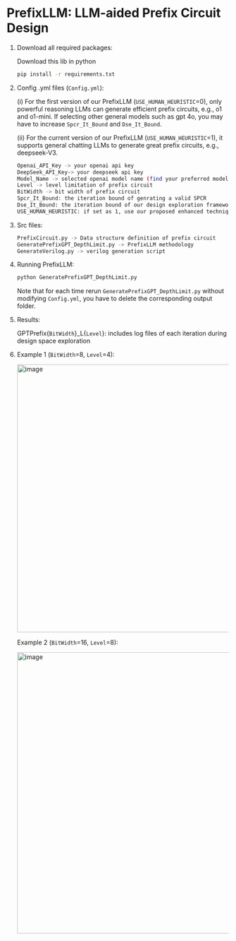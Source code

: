 # PrefixLLM: LLM-aided Prefix Circuit Design

1. Download all required packages:

    Download this lib in python
    ```bash
    pip install -r requirements.txt
    ```

2. Config .yml files (`Config.yml`):

    (i) For the first version of our PrefixLLM (`USE_HUMAN_HEURISTIC`=0), only powerful reasoning LLMs can generate efficient prefix circuits, e.g., o1 and o1-mini. If selecting other general models such as gpt 4o, you may have to increase `Spcr_It_Bound` and `Dse_It_Bound`.
    
    (ii) For the current version of our PrefixLLM (`USE_HUMAN_HEURISTIC`=1), it supports general chatting LLMs to generate great prefix circuits, e.g., deepseek-V3.
    ```bash
    Openai_API_Key -> your openai api key
    DeepSeek_API_Key-> your deepseek api key
    Model_Name -> selected openai model name (find your preferred model from OpenAI (https://platform.openai.com/docs/models), DeepSeek (https://www.deepseek.com/), ...)
    Level -> level limitation of prefix circuit
    BitWidth -> bit width of prefix circuit
    Spcr_It_Bound: the iteration bound of genrating a valid SPCR
    Dse_It_Bound: the iteration bound of our design exploration framework
    USE_HUMAN_HEURISTIC: if set as 1, use our proposed enhanced techniques; else, our initial version of PrefixLLM 
    ```

3. Src files:

    ```bash
    PrefixCircuit.py -> Data structure definition of prefix circuit
    GeneratePrefixGPT_DepthLimit.py -> PrefixLLM methodology
    GenerateVerilog.py -> verilog generation script
    ```

4. Running PrefixLLM:

    ```bash
    python GeneratePrefixGPT_DepthLimit.py
    ```
    Note that for each time rerun `GeneratePrefixGPT_DepthLimit.py` without modifying `Config.yml`, you have to delete the corresponding output folder.

5. Results:

   GPTPrefix{`BitWidth`}_L{`Level`}: includes log files of each iteration during design space exploration

6. Example 1 (`BitWidth`=8, `Level`=4):

    <img width="607" alt="image" src="https://github.com/user-attachments/assets/88fcf8e1-3d79-4d3f-ad91-1c047ff99482" />

   Example 2 (`BitWidth`=16, `Level`=8):

   <img width="637" alt="image" src="https://github.com/user-attachments/assets/0270aa50-c35d-429b-9856-a7d17d769fc7" />




   

